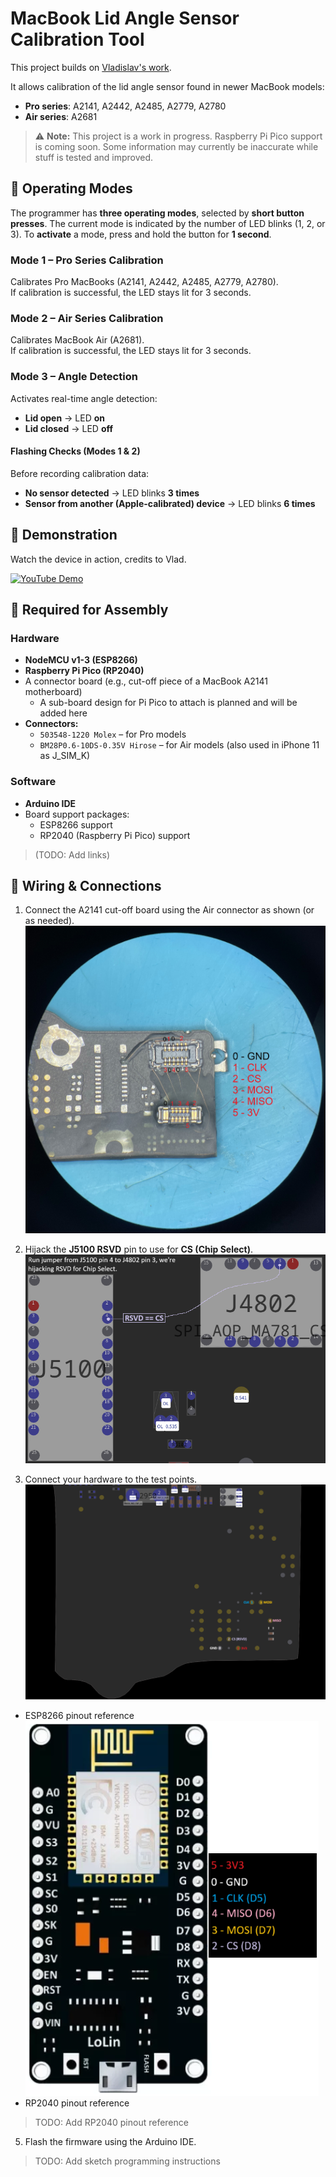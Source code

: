 # MacBook Lid Angle Sensor Calibration Tool

This project builds on [Vladislav's work](https://github.com/Vladislav98759/Macbook-Lid-Angle-Sensor-Calibration-Tool).

It allows calibration of the lid angle sensor found in newer MacBook models:

- **Pro series**: A2141, A2442, A2485, A2779, A2780  
- **Air series**: A2681  

> ⚠️ **Note:** This project is a work in progress. Raspberry Pi Pico support is coming soon. Some information may currently be inaccurate while stuff is tested and improved.

## 🔧 Operating Modes

The programmer has **three operating modes**, selected by **short button presses**. The current mode is indicated by the number of LED blinks (1, 2, or 3).
To **activate** a mode, press and hold the button for **1 second**.

### Mode 1 – Pro Series Calibration
Calibrates Pro MacBooks (A2141, A2442, A2485, A2779, A2780).\
If calibration is successful, the LED stays lit for 3 seconds.

### Mode 2 – Air Series Calibration
Calibrates MacBook Air (A2681).\
If calibration is successful, the LED stays lit for 3 seconds.

### Mode 3 – Angle Detection
Activates real-time angle detection:
- **Lid open** → LED **on**
- **Lid closed** → LED **off**

#### Flashing Checks (Modes 1 & 2)
Before recording calibration data:
- **No sensor detected** → LED blinks **3 times**
- **Sensor from another (Apple-calibrated) device** → LED blinks **6 times**

## 🎥 Demonstration
Watch the device in action, credits to Vlad.

[![YouTube Demo](https://img.youtube.com/vi/4y4Nq-6QuaA/0.jpg)](https://www.youtube.com/watch?v=4y4Nq-6QuaA)

## 🧰 Required for Assembly

### Hardware
- **NodeMCU v1-3 (ESP8266)**
- **Raspberry Pi Pico (RP2040)**
- A connector board (e.g., cut-off piece of a MacBook A2141 motherboard)
  - A sub-board design for Pi Pico to attach is planned and will be added here
- **Connectors:**
  - `503548-1220 Molex` – for Pro models
  - `BM28P0.6-10DS-0.35V Hirose` – for Air models (also used in iPhone 11 as J_SIM_K)

### Software
- **Arduino IDE**
- Board support packages:
  - ESP8266 support
  - RP2040 (Raspberry Pi Pico) support
> (TODO: Add links)

## 🔌 Wiring & Connections

1. Connect the A2141 cut-off board using the Air connector as shown (or as needed).
   ![A2141 Connectors](image/a2141_connectors.jpg)

2. Hijack the **J5100 RSVD** pin to use for **CS (Chip Select)**.
   ![A2141 Jumper](image/a2141_jumper.png)

3. Connect your hardware to the test points.
   ![Testpoint Pinout](image/tp_pinout.png)

- ESP8266 pinout reference\
![ESP8266 Pinout](image/esp8266_pinout.png)
- RP2040 pinout reference
> TODO: Add RP2040 pinout reference

5. Flash the firmware using the Arduino IDE.
> TODO: Add sketch programming instructions